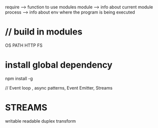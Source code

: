 require --> function to use modules
module  --> info about current module
process --> info about env where the program is being executed

// build in modules
==============
OS
PATH
HTTP
FS

install global dependency
==================
npm install -g <packagename>

// Event loop , async patterns, Event Emitter, Streams

STREAMS
==========
writable
readable
duplex 
transform
